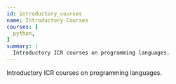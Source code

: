 ```yaml
---
id: introductory_courses
name: Introductory Courses 
courses: [
  python,
]
summary: |
  Introductory ICR courses on programming languages.
---
```


Introductory ICR courses on programming languages.
